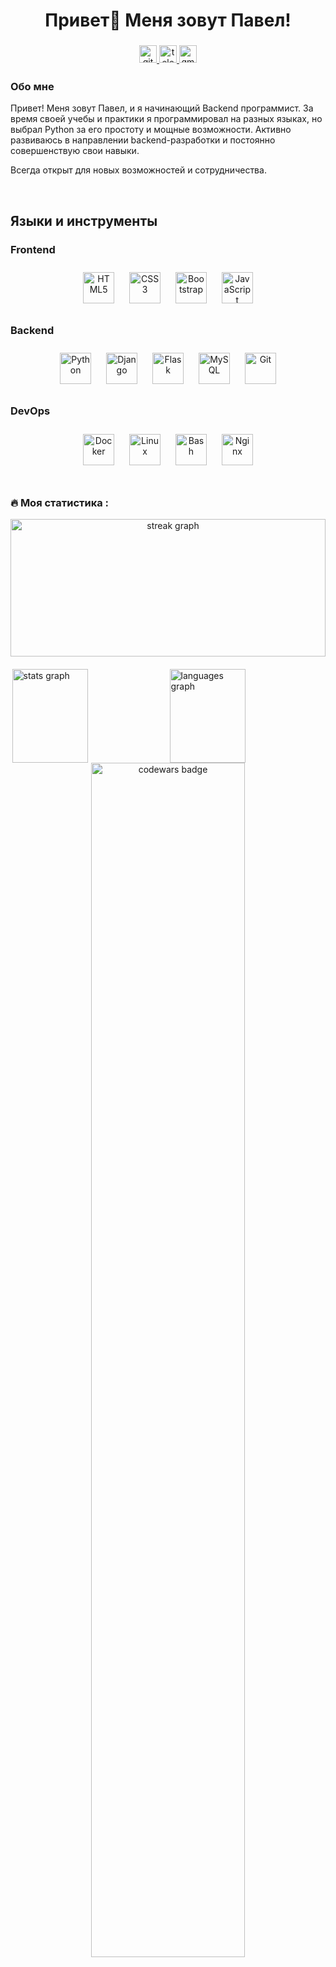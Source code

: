 ###

<h1 align="center">Привет👋 Меня зовут Павел!</h1>

###

<div align="center">
  <a href="https://github.com/AwakeGit" target="_blank">
    <img src="https://img.shields.io/badge/github-%2324292e.svg?&style=for-the-badge&logo=github&logoColor=white" alt="github" style="margin-bottom: 5px; height: 28px;" />
  </a>
  <a href="https://t.me/Awake111" target="_blank">
    <img src="https://img.shields.io/static/v1?message=Telegram&logo=telegram&label=&color=2CA5E0&logoColor=white&labelColor=&style=for-the-badge" alt="telegram logo" style="margin-bottom: 5px; height: 28px;" />
  </a>
  <a href="mailto:pashaaaa86@gmail.com" target="_blank">
    <img src="https://img.shields.io/badge/Gmail-D14836?style=for-the-badge&logo=gmail&logoColor=white" alt="gmail" style="margin-bottom: 5px; height: 28px;" />
  </a>
</div>

###

### Обо мне

Привет! Меня зовут Павел, и я начинающий Backend программист. За время своей
учебы и практики я программировал на разных языках, но выбрал Python за его
простоту и мощные возможности. Активно развиваюсь в направлении
backend-разработки и постоянно совершенствую свои навыки.

Всегда открыт для новых возможностей и сотрудничества.
<br/>



<br/>  

## Языки и инструменты

### Frontend

<div align="center">  
<a href="https://en.wikipedia.org/wiki/HTML5" target="_blank"><img style="margin: 10px" src="https://profilinator.rishav.dev/skills-assets/html5-original-wordmark.svg" alt="HTML5" height="50" /></a>  
<a href="https://www.w3schools.com/css/" target="_blank"><img style="margin: 10px" src="https://profilinator.rishav.dev/skills-assets/css3-original-wordmark.svg" alt="CSS3" height="50" /></a>  
<a href="https://getbootstrap.com/docs/3.4/javascript/" target="_blank"><img style="margin: 10px" src="https://profilinator.rishav.dev/skills-assets/bootstrap-plain.svg" alt="Bootstrap" height="50" /></a>  
<a href="https://www.javascript.com/" target="_blank"><img style="margin: 10px" src="https://profilinator.rishav.dev/skills-assets/javascript-original.svg" alt="JavaScript" height="50" /></a>  
</div>  

### Backend

<div align="center">  
<a href="https://www.python.org/" target="_blank"><img style="margin: 10px" src="https://profilinator.rishav.dev/skills-assets/python-original.svg" alt="Python" height="50" /></a>  
<a href="https://www.djangoproject.com/" target="_blank"><img style="margin: 10px" src="https://profilinator.rishav.dev/skills-assets/django-original.svg" alt="Django" height="50" /></a>  
<a href="https://flask.palletsprojects.com/" target="_blank"><img style="margin: 10px" src="https://profilinator.rishav.dev/skills-assets/flask.png" alt="Flask" height="50" /></a>  
<a href="https://www.mysql.com/" target="_blank"><img style="margin: 10px" src="https://profilinator.rishav.dev/skills-assets/mysql-original-wordmark.svg" alt="MySQL" height="50" /></a>  
<a href="https://github.com/" target="_blank"><img style="margin: 10px" src="https://profilinator.rishav.dev/skills-assets/git-scm-icon.svg" alt="Git" height="50" /></a>  
</div>  

### DevOps

<div align="center">  
<a href="https://www.docker.com/" target="_blank"><img style="margin: 10px" src="https://profilinator.rishav.dev/skills-assets/docker-original-wordmark.svg" alt="Docker" height="50" /></a>  
<a href="https://www.linux.org/" target="_blank"><img style="margin: 10px" src="https://profilinator.rishav.dev/skills-assets/linux-original.svg" alt="Linux" height="50" /></a>  
<a href="https://www.gnu.org/software/bash/" target="_blank"><img style="margin: 10px" src="https://profilinator.rishav.dev/skills-assets/gnu_bash-icon.svg" alt="Bash" height="50" /></a>  
<a href="https://www.nginx.com/" target="_blank"><img style="margin: 10px" src="https://profilinator.rishav.dev/skills-assets/nginx-original.svg" alt="Nginx" height="50" /></a>  
</div>  

<br/>  

<h3 align="left">🔥 Моя статистика :</h3>

<div style="text-align: center;">
    <img src="https://streak-stats.demolab.com?user=AwakeGit&locale=en&mode=daily&theme=synthwave&hide_border=false&border_radius=5&order=3" height="220" alt="streak graph" style="width: 100%;" />
</div>

<div style="display: flex; justify-content: space-around; align-items: center; margin-top: 20px;">
    <img src="https://github-readme-stats.vercel.app/api?username=AwakeGit&hide_title=false&hide_rank=false&show_icons=true&include_all_commits=true&count_private=true&disable_animations=false&theme=dracula&locale=en&hide_border=false&order=1" height="150" alt="stats graph" style="width: 49%;" />
    <img src="https://github-readme-stats.vercel.app/api/top-langs?username=AwakeGit&locale=en&hide_title=false&layout=compact&card_width=320&langs_count=5&theme=dracula&hide_border=false&order=2" height="150" alt="languages graph" style="width: 49%;" />
</div>

<div align="center">
    <img src="https://www.codewars.com/users/AwakeGit/badges/micro" alt="codewars badge" style="width: 70%;" />
</div>


